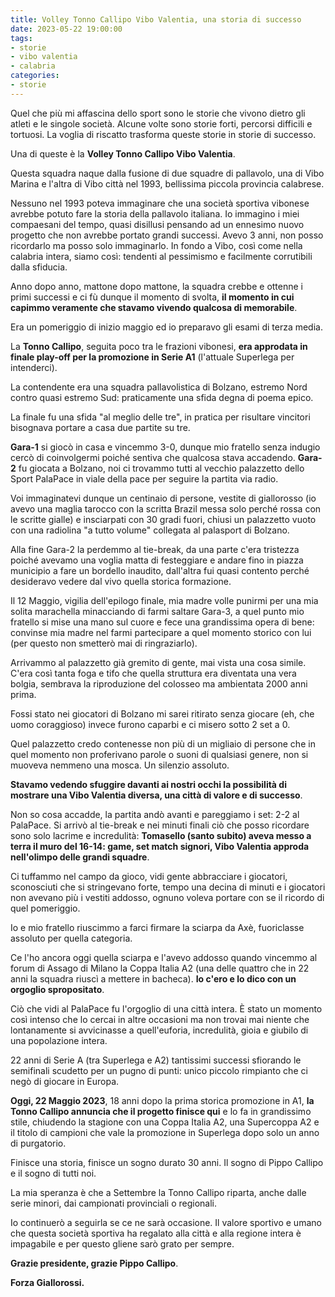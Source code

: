 ```yaml
---
title: Volley Tonno Callipo Vibo Valentia, una storia di successo
date: 2023-05-22 19:00:00
tags:
- storie
- vibo valentia
- calabria
categories:
- storie
---
```


Quel che più mi affascina dello sport sono le storie che vivono dietro gli atleti e le singole società. Alcune volte sono storie forti, percorsi difficili e tortuosi. La voglia di riscatto trasforma queste storie in storie di successo.

Una di queste è la **Volley Tonno Callipo Vibo Valentia**.

Questa squadra naque dalla fusione di due squadre di pallavolo, una di Vibo Marina e l'altra di Vibo città nel 1993, bellissima piccola provincia calabrese.

Nessuno nel 1993 poteva immaginare che una società sportiva vibonese avrebbe potuto fare la storia della pallavolo italiana. Io immagino i miei compaesani del tempo, quasi disillusi pensando ad un ennesimo nuovo progetto che non avrebbe portato grandi successi. Avevo 3 anni, non posso ricordarlo ma posso solo immaginarlo. In fondo a Vibo, così come nella calabria intera, siamo così: tendenti al pessimismo e facilmente corrutibili dalla sfiducia.

Anno dopo anno, mattone dopo mattone, la squadra crebbe e ottenne i primi successi e ci fù dunque il momento di svolta, **il momento in cui capimmo veramente che stavamo vivendo qualcosa di memorabile**.

Era un pomeriggio di inizio maggio ed io preparavo gli esami di terza media. 

La **Tonno Callipo**, seguita poco tra le frazioni vibonesi, **era approdata in finale play-off per la promozione in Serie A1** (l'attuale Superlega per intenderci).

La contendente era una squadra pallavolistica di Bolzano, estremo Nord contro quasi estremo Sud: praticamente una sfida degna di poema epico.

La finale fu una sfida "al meglio delle tre", in pratica per risultare vincitori bisognava portare a casa due partite su tre.

**Gara-1** si giocò in casa e vincemmo 3-0, dunque mio fratello senza indugio cercò di coinvolgermi poiché sentiva che qualcosa stava accadendo. **Gara-2** fu giocata a Bolzano, noi ci trovammo tutti al vecchio palazzetto dello Sport PalaPace in viale della pace per seguire la partita via radio. 

Voi immaginatevi dunque un centinaio di persone, vestite di giallorosso (io avevo una maglia tarocco con la scritta Brazil messa solo perché rossa con le scritte gialle) e insciarpati con 30 gradi fuori, chiusi un palazzetto vuoto con una radiolina "a tutto volume" collegata al palasport di Bolzano.

Alla fine Gara-2 la perdemmo al tie-break, da una parte c'era tristezza poiché avevamo una voglia matta di festeggiare e 
andare fino in piazza municipio a fare un bordello inaudito, dall'altra fui quasi contento perché desideravo vedere dal vivo quella storica formazione.

Il 12 Maggio, vigilia dell'epilogo finale, mia madre volle punirmi per una mia solita marachella minacciando di farmi saltare Gara-3, 
a quel punto mio fratello si mise una mano sul cuore e fece una grandissima opera di bene: convinse mia madre nel farmi partecipare a quel momento storico con lui (per questo non smetterò mai di ringraziarlo).

Arrivammo al palazzetto già gremito di gente, mai vista una cosa simile. C'era così tanta foga e tifo che quella struttura era diventata una vera bolgia, sembrava la riproduzione del colosseo ma ambientata 2000 anni prima.

Fossi stato nei giocatori di Bolzano mi sarei ritirato senza giocare (eh, che uomo coraggioso) invece furono caparbi e ci misero sotto 2 set a 0.

Quel palazzetto credo contenesse non più di un migliaio di persone che in quel momento non proferivano parole o suoni di qualsiasi genere, non si muoveva nemmeno una mosca. Un silenzio assoluto. 

**Stavamo vedendo sfuggire davanti ai nostri occhi la possibilità di mostrare una Vibo Valentia diversa, una città di valore e di successo**.

Non so cosa accadde, la partita andò avanti e pareggiamo i set: 2-2 al PalaPace. Si arrivò al tie-break e nei minuti finali ciò che posso ricordare sono solo lacrime e incredulità: **Tomasello (santo subito) aveva messo a terra il muro del 16-14: game, set match signori, Vibo Valentia approda nell'olimpo delle grandi squadre**.

Ci tuffammo nel campo da gioco, vidi gente abbracciare i giocatori, sconosciuti che si stringevano forte, tempo una decina di minuti e i giocatori non avevano più i vestiti addosso, ognuno voleva portare con se il ricordo di quel pomeriggio.

Io e mio fratello riuscimmo a farci firmare la sciarpa da Axè, fuoriclasse assoluto per quella categoria. 

Ce l'ho ancora oggi quella sciarpa e l'avevo addosso quando vincemmo al forum di Assago di Milano la Coppa Italia A2 (una delle quattro che in 22 anni la squadra riuscì a mettere in bacheca). **Io c'ero e lo dico con un orgoglio spropositato**.

Ciò che vidi al PalaPace fu l'orgoglio di una città intera. È stato un momento così intenso che lo cercai in altre occasioni ma non trovai mai niente che lontanamente si avvicinasse a quell'euforia, incredulità, gioia e giubilo di una popolazione intera.

22 anni di Serie A (tra Superlega e A2) tantissimi successi sfiorando le semifinali scudetto per un pugno di punti: unico piccolo rimpianto che ci negò di giocare in Europa. 

**Oggi, 22 Maggio 2023**, 18 anni dopo la prima storica promozione in A1, **la Tonno Callipo annuncia che il progetto finisce qui** e lo fa in grandissimo stile, chiudendo la stagione con una Coppa Italia A2, una Supercoppa A2 e il titolo di campioni che vale la promozione in Superlega dopo solo un anno di purgatorio.

Finisce una storia, finisce un sogno durato 30 anni. Il sogno di Pippo Callipo e il sogno di tutti noi.

La mia speranza è che a Settembre la Tonno Callipo riparta, anche dalle serie minori, dai campionati provinciali o regionali. 

Io continuerò a seguirla se ce ne sarà occasione. Il valore sportivo e umano che questa società sportiva ha regalato alla città e alla regione intera è impagabile e per questo gliene sarò grato per sempre.

**Grazie presidente, grazie Pippo Callipo**.

**Forza Giallorossi.**